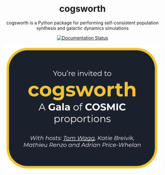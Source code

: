 
<h1 align='center'>cogsworth</h1>
<p align="center">cogsworth is a Python package for performing self-consistent population synthesis and galactic dynamics simulations</p>
<p align="center">
  <a href='https://cogsworth.readthedocs.io/en/latest/?badge=latest'>
    <img src='https://readthedocs.org/projects/cogsworth/badge/?version=latest' alt='Documentation Status' />
</a>
</p>

<p align="center">  
  <img width=500 src="docs/_static/cogsworth_invite.png">
</p>
